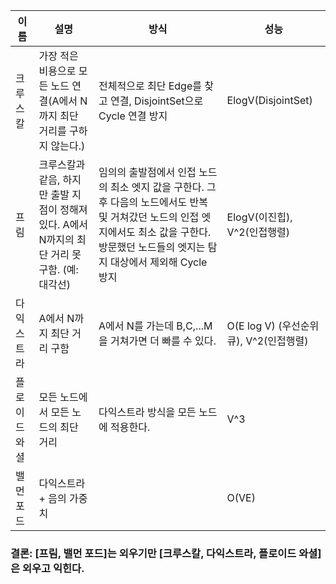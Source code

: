
  

|이름 |설명 | 방식 |성능 |
|--|--|--|--|
| 크루스칼|가장 적은 비용으로 모든 노드 연결(A에서 N까지 최단 거리를 구하지 않는다.) | 전체적으로 최단 Edge를 찾고 연결, DisjointSet으로 Cycle 연결 방지 | ElogV(DisjointSet) |
| 프림 | 크루스칼과 같음, 하지만 출발 지점이 정해져 있다. A에서 N까지의 최단 거리 못 구함. (예: 대각선) | 임의의 출발점에서 인접 노드의 최소 엣지 값을 구한다. 그 후 다음의 노드에서도 반복 및 거쳐갔던 노드의 인접 엣지에서도 최소 값을 구한다. 방문했던 노드들의 엣지는 탐지 대상에서 제외해 Cycle 방지   | ElogV(이진힙), V^2(인접행렬) |
| 다익스트라 | A에서 N까지 최단 거리 구함 | A에서 N를 가는데 B,C,...M을 거쳐가면 더 빠를 수 있다. | O(E log V) (우선순위큐), V^2(인접행렬) |
| 플로이드 와셜 | 모든 노드에서 모든 노드의 최단 거리 | 다익스트라 방식을 모든 노드에 적용한다. | V^3 |
| 밸먼 포드 | 다익스트라 + 음의 가중치 | | O(VE)|

  

### 결론: [프림, 밸먼 포드]는 외우기만 [크루스칼, 다익스트라, 플로이드 와셜]은 외우고 익힌다.